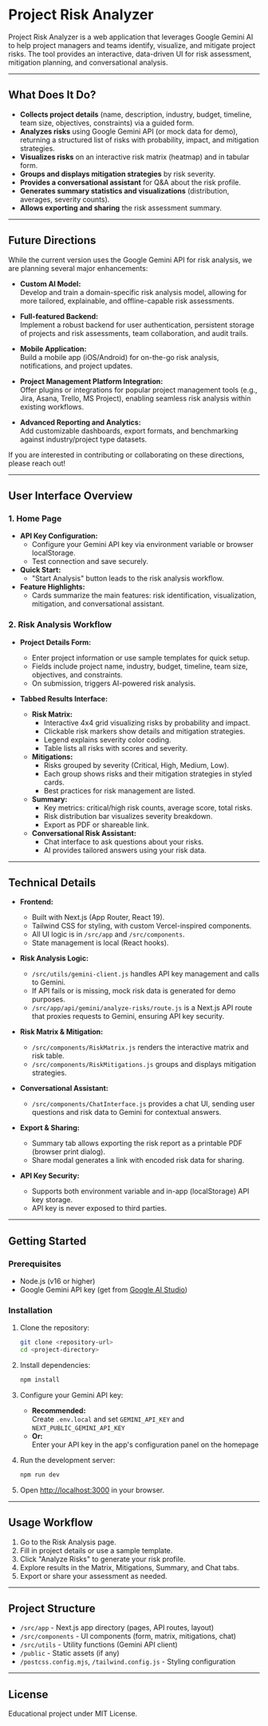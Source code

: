 # Project Risk Analyzer

Project Risk Analyzer is a web application that leverages Google Gemini AI to help project managers and teams identify, visualize, and mitigate project risks. The tool provides an interactive, data-driven UI for risk assessment, mitigation planning, and conversational analysis.

---

## What Does It Do?

- **Collects project details** (name, description, industry, budget, timeline, team size, objectives, constraints) via a guided form.
- **Analyzes risks** using Google Gemini API (or mock data for demo), returning a structured list of risks with probability, impact, and mitigation strategies.
- **Visualizes risks** on an interactive risk matrix (heatmap) and in tabular form.
- **Groups and displays mitigation strategies** by risk severity.
- **Provides a conversational assistant** for Q&A about the risk profile.
- **Generates summary statistics and visualizations** (distribution, averages, severity counts).
- **Allows exporting and sharing** the risk assessment summary.

---

## Future Directions

While the current version uses the Google Gemini API for risk analysis, we are planning several major enhancements:

- **Custom AI Model:**  
  Develop and train a domain-specific risk analysis model, allowing for more tailored, explainable, and offline-capable risk assessments.

- **Full-featured Backend:**  
  Implement a robust backend for user authentication, persistent storage of projects and risk assessments, team collaboration, and audit trails.

- **Mobile Application:**  
  Build a mobile app (iOS/Android) for on-the-go risk analysis, notifications, and project updates.

- **Project Management Platform Integration:**  
  Offer plugins or integrations for popular project management tools (e.g., Jira, Asana, Trello, MS Project), enabling seamless risk analysis within existing workflows.

- **Advanced Reporting and Analytics:**  
  Add customizable dashboards, export formats, and benchmarking against industry/project type datasets.

If you are interested in contributing or collaborating on these directions, please reach out!

---

## User Interface Overview

### 1. Home Page

- **API Key Configuration:**  
  - Configure your Gemini API key via environment variable or browser localStorage.
  - Test connection and save securely.
- **Quick Start:**  
  - "Start Analysis" button leads to the risk analysis workflow.
- **Feature Highlights:**  
  - Cards summarize the main features: risk identification, visualization, mitigation, and conversational assistant.

### 2. Risk Analysis Workflow

- **Project Details Form:**  
  - Enter project information or use sample templates for quick setup.
  - Fields include project name, industry, budget, timeline, team size, objectives, and constraints.
  - On submission, triggers AI-powered risk analysis.

- **Tabbed Results Interface:**  
  - **Risk Matrix:**  
    - Interactive 4x4 grid visualizing risks by probability and impact.
    - Clickable risk markers show details and mitigation strategies.
    - Legend explains severity color coding.
    - Table lists all risks with scores and severity.
  - **Mitigations:**  
    - Risks grouped by severity (Critical, High, Medium, Low).
    - Each group shows risks and their mitigation strategies in styled cards.
    - Best practices for risk management are listed.
  - **Summary:**  
    - Key metrics: critical/high risk counts, average score, total risks.
    - Risk distribution bar visualizes severity breakdown.
    - Export as PDF or shareable link.
  - **Conversational Risk Assistant:**  
    - Chat interface to ask questions about your risks.
    - AI provides tailored answers using your risk data.

---

## Technical Details

- **Frontend:**  
  - Built with Next.js (App Router, React 19).
  - Tailwind CSS for styling, with custom Vercel-inspired components.
  - All UI logic is in `/src/app` and `/src/components`.
  - State management is local (React hooks).

- **Risk Analysis Logic:**  
  - `/src/utils/gemini-client.js` handles API key management and calls to Gemini.
  - If API fails or is missing, mock risk data is generated for demo purposes.
  - `/src/app/api/gemini/analyze-risks/route.js` is a Next.js API route that proxies requests to Gemini, ensuring API key security.

- **Risk Matrix & Mitigation:**  
  - `/src/components/RiskMatrix.js` renders the interactive matrix and risk table.
  - `/src/components/RiskMitigations.js` groups and displays mitigation strategies.

- **Conversational Assistant:**  
  - `/src/components/ChatInterface.js` provides a chat UI, sending user questions and risk data to Gemini for contextual answers.

- **Export & Sharing:**  
  - Summary tab allows exporting the risk report as a printable PDF (browser print dialog).
  - Share modal generates a link with encoded risk data for sharing.

- **API Key Security:**  
  - Supports both environment variable and in-app (localStorage) API key storage.
  - API key is never exposed to third parties.

---

## Getting Started

### Prerequisites

- Node.js (v16 or higher)
- Google Gemini API key (get from [Google AI Studio](https://aistudio.google.com/app/apikey))

### Installation

1. Clone the repository:
   ```bash
   git clone <repository-url>
   cd <project-directory>
   ```

2. Install dependencies:
   ```bash
   npm install
   ```

3. Configure your Gemini API key:
   - **Recommended:**  
     Create `.env.local` and set `GEMINI_API_KEY` and `NEXT_PUBLIC_GEMINI_API_KEY`
   - **Or:**  
     Enter your API key in the app's configuration panel on the homepage

4. Run the development server:
   ```bash
   npm run dev
   ```

5. Open [http://localhost:3000](http://localhost:3000) in your browser.

---

## Usage Workflow

1. Go to the Risk Analysis page.
2. Fill in project details or use a sample template.
3. Click "Analyze Risks" to generate your risk profile.
4. Explore results in the Matrix, Mitigations, Summary, and Chat tabs.
5. Export or share your assessment as needed.

---

## Project Structure

- `/src/app` - Next.js app directory (pages, API routes, layout)
- `/src/components` - UI components (form, matrix, mitigations, chat)
- `/src/utils` - Utility functions (Gemini API client)
- `/public` - Static assets (if any)
- `/postcss.config.mjs`, `/tailwind.config.js` - Styling configuration

---

## License

Educational project under MIT License.